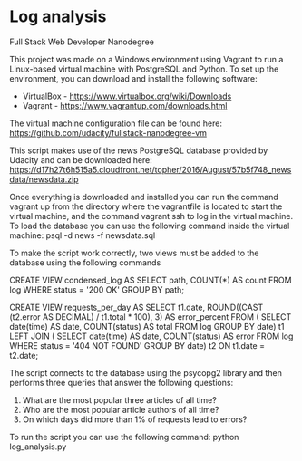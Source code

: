 # Log analysis
Full Stack Web Developer Nanodegree

This project was made on a Windows environment using Vagrant to run a Linux-based
virtual machine with PostgreSQL and Python. To set up the environment, you can
download and install the following software:
 * VirtualBox - https://www.virtualbox.org/wiki/Downloads
 * Vagrant - https://www.vagrantup.com/downloads.html

 The virtual machine configuration file can be found here:
 https://github.com/udacity/fullstack-nanodegree-vm

This script makes use of the news PostgreSQL database provided by Udacity and
can be downloaded here:
https://d17h27t6h515a5.cloudfront.net/topher/2016/August/57b5f748_newsdata/newsdata.zip

Once everything is downloaded and installed you can run the command vagrant up
from the directory where the vagrantfile is located to start the virtual machine,
and the command vagrant ssh to log in the virtual machine.
To load the database you can use the following command inside the virtual machine:
psql -d news -f newsdata.sql

To make the script work correctly, two views must be added to the database
using the following commands

CREATE VIEW condensed_log AS
	SELECT path, COUNT(*) AS count
	FROM log
	WHERE status = '200 OK'
	GROUP BY path;

CREATE VIEW requests_per_day AS
	SELECT t1.date, ROUND((CAST (t2.error AS DECIMAL) / t1.total * 100), 3) AS error_percent
	FROM (
		SELECT date(time) AS date, COUNT(status) AS total
		FROM log
		GROUP BY date) t1
	LEFT JOIN (
		SELECT date(time) AS date, COUNT(status) AS error
		FROM log
		WHERE status = '404 NOT FOUND'
		GROUP BY date) t2 ON t1.date = t2.date;

The script connects to the database using the psycopg2 library and then
performs three queries that answer the following questions:

1. What are the most popular three articles of all time?
2. Who are the most popular article authors of all time?
3. On which days did more than 1% of requests lead to errors?

To run the script you can use the following command:
python log_analysis.py
